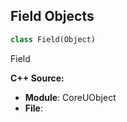 ## Field Objects

```python
class Field(Object)
```

Field

**C++ Source:**

- **Module**: CoreUObject
- **File**:

<a id="unreal.Struct"></a>